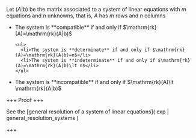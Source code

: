 Let $(A|b)$ be the matrix associated to a system of linear equations with $m$ equations and $n$ unknowns, that is, $A$ has $m$ rows and $n$ columns 

<ul>
  <li>
    The system is **compatible** if and only if $\mathrm{rk}(A)=\mathrm{rk}(A|b)$

    <ul>
      <li>The system is **determinate** if and only if $\mathrm{rk}(A)=\mathrm{rk}(A|b)=n$</li>
      <li>The system is **indeterminate** if and only if $\mathrm{rk}(A)=\mathrm{rk}(A|b)\lt n$</li>
    </ul>
  </li>
  <li>The system is **incompatible** if and only if $\mathrm{rk}(A)\lt \mathrm{rk}(A|b)$</li>
</ul>

+++
Proof
+++

See the [general resolution of a system of linear equations]( exp | general_resolution_systems )

+++